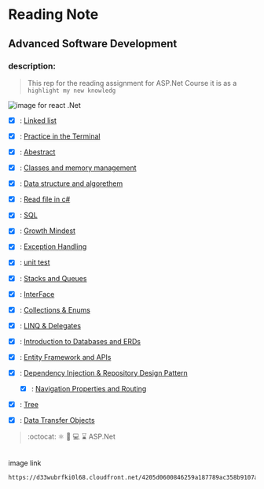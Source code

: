 # Reading Note
## Advanced Software Development
### description:
> This rep for the reading assignment for ASP.Net Course it is as a `highlight my new knowledg`

![image for react .Net](https://d33wubrfki0l68.cloudfront.net/4205d0600846259a187789ac358b9107a308d949/a4ec6/img/logo.svg)

- [x] : [Linked list](./LINKEDLIST.md) 
- [x] : [Practice in the Terminal](./PIT.md) 
- [x] : [Abestract](./ABESTRACT.md)  
- [x] : [Classes and memory management](./CLASSES.md)  
- [x] : [Data structure and algorethem](./DATASTRUCTURE.md)  
- [x] : [Read file in c#](./READ.md)  
- [x] : [SQL](./SQL/SQL.md)  
- [x] : [Growth Mindest](./GrowthMindset.md)  
- [x] : [Exception Handling](./ExceptionHandeler.md)  
- [x] : [unit test](./unetTest.md) 
- [x] : [Stacks and Queues](./stack%26qeue.md)  
- [x] : [InterFace](./interface.md)  
- [x] : [Collections & Enums](./Collections_Enums.md)  
- [x] : [ LINQ & Delegates](./Class9.md) 
- [x] : [Introduction to Databases and ERDs](./DataBaseAneErds.md)
 - [x] : [Entity Framework and APIs](./Entity_Framework_and_APIs.md) 
  - [x] : [ Dependency Injection & Repository Design Pattern](./Class_13.md) 
    - [x] : [Navigation Properties and Routing](./class_14.md)

 - [x] : [Tree](./Tree.md)

  - [x] : [Data Transfer Objects](./class16.md)


 > :octocat: :atom_symbol: :file_folder: :computer: :hourglass:  ASP.Net
<br>
image link
<br>

```diff
https://d33wubrfki0l68.cloudfront.net/4205d0600846259a187789ac358b9107a308d949/a4ec6/img/logo.svg)https://d33wubrfki0l68.cloudfront.net/4205d0600846259a187789ac358b9107a308d949/a4ec6/img/logo.svg
```



